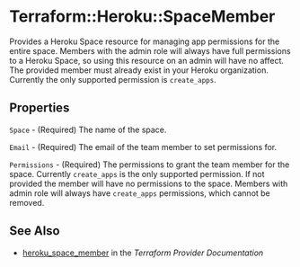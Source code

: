# Terraform::Heroku::SpaceMember

Provides a Heroku Space resource for managing app permissions for the entire space. Members with the admin role will always have full permissions to a Heroku Space, so using this resource on an admin will have no affect. The provided member must already exist in your Heroku organization. Currently the only supported permission is `create_apps`.

## Properties

`Space` - (Required) The name of the space.

`Email` - (Required) The email of the team member to set permissions for.

`Permissions` - (Required) The permissions to grant the team member for the space. Currently `create_apps` is the only supported permission. If not provided the member will have no permissions to the space. Members with admin role will always have `create_apps` permissions, which cannot be removed.


## See Also

* [heroku_space_member](https://www.terraform.io/docs/providers/heroku/r/space_member.html) in the _Terraform Provider Documentation_